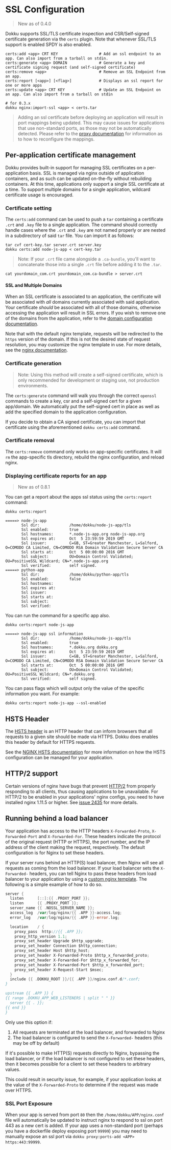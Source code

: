 # SSL Configuration

> New as of 0.4.0

Dokku supports SSL/TLS certificate inspection and CSR/Self-signed certificate generation via the `certs` plugin. Note that whenever SSL/TLS support is enabled SPDY is also enabled.

```
certs:add <app> CRT KEY                  # Add an ssl endpoint to an app. Can also import from a tarball on stdin.
certs:generate <app> DOMAIN              # Generate a key and certificate signing request (and self-signed certificate)
certs:remove <app>                       # Remove an SSL Endpoint from an app.
certs:report [<app>] [<flag>]            # Displays an ssl report for one or more apps
certs:update <app> CRT KEY               # Update an SSL Endpoint on an app. Can also import from a tarball on stdin
```

```shell
# for 0.3.x
dokku nginx:import-ssl <app> < certs.tar
```

> Adding an ssl certificate before deploying an application will result in port mappings being updated. This may cause issues for applications that use non-standard ports, as those may not be automatically detected. Please refer to the [proxy documentation](/docs/advanced-usage/proxy-management.md) for information as to how to reconfigure the mappings.

## Per-application certificate management

Dokku provides built-in support for managing SSL certificates on a per-application basis. SSL is managed via nginx outside of application containers, and as such can be updated on-the-fly without rebuilding containers. At this time, applications only support a single SSL certificate at a time. To support multiple domains for a single application, wildcard certificate usage is encouraged.

### Certificate setting

The `certs:add` command can be used to push a `tar` containing a certificate `.crt` and `.key` file to a single application. The command should correctly handle cases where the `.crt` and `.key` are not named properly or are nested in a subdirectory of said `tar` file. You can import it as follows:

```shell
tar cvf cert-key.tar server.crt server.key
dokku certs:add node-js-app < cert-key.tar
```

> Note: If your `.crt` file came alongside a `.ca-bundle`, you'll want to concatenate those into a single `.crt` file before adding it to the `.tar`.

```shell
cat yourdomain_com.crt yourdomain_com.ca-bundle > server.crt
```

#### SSL and Multiple Domains

When an SSL certificate is associated to an application, the certificate will be associated with *all* domains currently associated with said application. Your certificate _should_ be associated with all of those domains, otherwise accessing the application will result in SSL errors. If you wish to remove one of the domains from the application, refer to the [domain configuration documentation](/docs/configuration/domains.md).

Note that with the default nginx template, requests will be redirected to the `https` version of the domain. If this is not the desired state of request resolution, you may customize the nginx template in use. For more details, see the [nginx documentation](/docs/configuration/nginx.md).

### Certificate generation

> Note: Using this method will create a self-signed certificate, which is only recommended for development or staging use, not production environments.

The `certs:generate` command will walk you through the correct `openssl` commands to create a key, csr and a self-signed cert for a given app/domain. We automatically put the self-signed cert in place as well as add the specified domain to the application configuration.

If you decide to obtain a CA signed certificate, you can import that certificate using the aforementioned `dokku certs:add` command.

### Certificate removal

The `certs:remove` command only works on app-specific certificates. It will `rm` the app-specific tls directory, rebuild the nginx configuration, and reload nginx.

### Displaying certificate reports for an app

> New as of 0.8.1

You can get a report about the apps ssl status using the `certs:report` command:

```shell
dokku certs:report
```

```
=====> node-js-app
       Ssl dir:             /home/dokku/node-js-app/tls
       Ssl enabled:         true
       Ssl hostnames:       *.node-js-app.org node-js-app.org
       Ssl expires at:      Oct  5 23:59:59 2019 GMT
       Ssl issuer:          C=GB, ST=Greater Manchester, L=Salford, O=COMODO CA Limited, CN=COMODO RSA Domain Validation Secure Server CA
       Ssl starts at:       Oct  5 00:00:00 2016 GMT
       Ssl subject:         OU=Domain Control Validated; OU=PositiveSSL Wildcard; CN=*.node-js-app.org
       Ssl verified:        self signed.
=====> python-app
       Ssl dir:             /home/dokku/python-app/tls
       Ssl enabled:         false
       Ssl hostnames:
       Ssl expires at:
       Ssl issuer:
       Ssl starts at:
       Ssl subject:
       Ssl verified:
```

You can run the command for a specific app also.

```shell
dokku certs:report node-js-app
```

```
=====> node-js-app ssl information
       Ssl dir:             /home/dokku/node-js-app/tls
       Ssl enabled:         true
       Ssl hostnames:       *.dokku.org dokku.org
       Ssl expires at:      Oct  5 23:59:59 2019 GMT
       Ssl issuer:          C=GB, ST=Greater Manchester, L=Salford, O=COMODO CA Limited, CN=COMODO RSA Domain Validation Secure Server CA
       Ssl starts at:       Oct  5 00:00:00 2016 GMT
       Ssl subject:         OU=Domain Control Validated; OU=PositiveSSL Wildcard; CN=*.dokku.org
       Ssl verified:        self signed.
```

You can pass flags which will output only the value of the specific information you want. For example:

```shell
dokku certs:report node-js-app --ssl-enabled
```

## HSTS Header

The [HSTS header](https://en.wikipedia.org/wiki/HTTP_Strict_Transport_Security) is an HTTP header that can inform browsers that all requests to a given site should be made via HTTPS. Dokku does enables this header by default for HTTPS requests.

See the [NGINX HSTS documentation](/docs/configuration/nginx.md#hsts-header) for more information on how the HSTS configuration can be managed for your application.

## HTTP/2 support

Certain versions of nginx have bugs that prevent [HTTP/2](https://nginx.org/en/docs/http/ngx_http_v2_module.html) from properly responding to all clients, thus causing applications to be unavailable. For HTTP/2 to be enabled in your applications' nginx configs, you need to have installed nginx 1.11.5 or higher. See [issue 2435](https://github.com/dokku/dokku/issues/2435) for more details.

## Running behind a load balancer

Your application has access to the HTTP headers `X-Forwarded-Proto`, `X-Forwarded-Port` and `X-Forwarded-For`. These headers indicate the protocol of the original request (HTTP or HTTPS), the port number, and the IP address of the client making the request, respectively. The default configuration is for Nginx to set these headers.

If your server runs behind an HTTP(S) load balancer, then Nginx will see all requests as coming from the load balancer. If your load balancer sets the `X-Forwarded-` headers, you can tell Nginx to pass these headers from load balancer to your application by using a [custom nginx template](/docs/configuration/nginx.md#customizing-the-nginx-configuration). The following is a simple example of how to do so.

```go
server {
  listen      [::]:{{ .PROXY_PORT }};
  listen      {{ .PROXY_PORT }};
  server_name {{ .NOSSL_SERVER_NAME }};
  access_log  /var/log/nginx/{{ .APP }}-access.log;
  error_log   /var/log/nginx/{{ .APP }}-error.log;

  location    / {
    proxy_pass  http://{{ .APP }};
    proxy_http_version 1.1;
    proxy_set_header Upgrade $http_upgrade;
    proxy_set_header Connection $http_connection;
    proxy_set_header Host $http_host;
    proxy_set_header X-Forwarded-Proto $http_x_forwarded_proto;
    proxy_set_header X-Forwarded-For $http_x_forwarded_for;
    proxy_set_header X-Forwarded-Port $http_x_forwarded_port;
    proxy_set_header X-Request-Start $msec;
  }
  include {{ .DOKKU_ROOT }}/{{ .APP }}/nginx.conf.d/*.conf;
}

upstream {{ .APP }} {
{{ range .DOKKU_APP_WEB_LISTENERS | split " " }}
  server {{ . }};
{{ end }}
}
```

Only use this option if:
1. All requests are terminated at the load balancer, and forwarded to Nginx
2. The load balancer is configured to send the `X-Forwarded-` headers (this may be off by default)

If it's possible to make HTTP(S) requests directly to Nginx, bypassing the load balancer, or if the load balancer is not configured to set these headers, then it becomes possible for a client to set these headers to arbitrary values.

This could result in security issue, for example, if your application looks at the value of the `X-Forwarded-Proto` to determine if the request was made over HTTPS.

### SSL Port Exposure

When your app is served from port `80` then the `/home/dokku/APP/nginx.conf` file will automatically be updated to instruct nginx to respond to ssl on port 443 as a new cert is added.  If your app uses a non-standard port (perhaps you have a dockerfile deploy exposing port `99999`) you may need to manually expose an ssl port via `dokku proxy:ports-add <APP> https:443:99999`.
